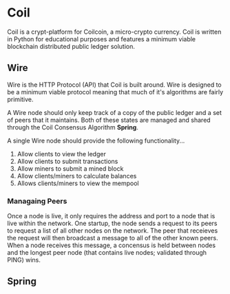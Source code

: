 # Coil

Coil is a crypt-platform for Coilcoin, a micro-crypto currency. Coil is written in Python for educational purposes and features a minimum viable blockchain distributed public ledger solution.

## Wire
Wire is the HTTP Protocol (API) that Coil is built around. Wire is designed to be a minimum viable protocol meaning that much of it's algorithms are fairly primitive.

A Wire node should only keep track of a copy of the public ledger and a set of peers that it maintains. Both of these states are managed and shared through the Coil Consensus Algorithm **Spring**.

A single Wire node should provide the following functionality...
1. Allow clients to view the ledger
2. Allow clients to submit transactions
3. Allow miners to submit a mined block
4. Allow clients/miners to calculate balances
5. Allows clients/miners to view the mempool

### Managaing Peers
Once a node is live, it only requires the address and port to a node that is live within the network. One startup, the node sends a request to its peers to request a list of all other nodes on the network. The peer that receieves the request will then broadcast a message to all of the other known peers. When a node receives this message, a concensus is held between nodes and the longest peer node (that contains live nodes; validated through PING) wins.

## Spring